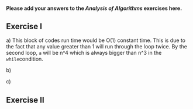 #### Please add your answers to the ***Analysis of  Algorithms*** exercises here.

## Exercise I

a) This block of codes run time would be O(1) constant time. This is due to the fact that any value greater than 1 will run through the loop twice. By the second loop, `a` will be n^4 which is always bigger than n^3 in the `while`condition. 


b)


c)

## Exercise II


